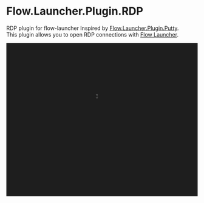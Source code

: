 # Flow.Launcher.Plugin.RDP
RDP plugin for flow-launcher
Inspired by [Flow.Launcher.Plugin.Putty](https://github.com/jjw24/Flow.Launcher.Plugin.Putty). <br>
This plugin allows you to open RDP connections with [Flow Launcher](https://github.com/Flow-Launcher/Flow.Launcher). 

![](https://github.com/MBeggiato/Flow.Launcher.Plugin.RDP/blob/main/show.gif)
